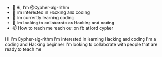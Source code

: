 - 👋 Hi, I’m @Cypher-alg-rithm
- 👀 I’m interested in Hacking and coding
- 🌱 I’m currently learning coding
- 💞️ I’m looking to collaborate on Hacking and coding 
- 📫 How to reach me reach out on fb at lord cypher

<!---
Cypher-alg-rithm/Cypher-alg-rithm is a ✨ special ✨ repository because its `README.md` (this file) appears on your GitHub profile.
You can click the Preview link to take a look at your changes.
--->
HI I'm Cypher-alg-rithm I'm interested in learning Hacking and coding
I'm a coding and Hacking beginner
I'm looking to collaborate with people that are ready to teach me
